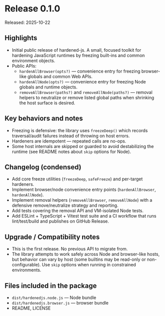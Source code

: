 # Release 0.1.0

Released: 2025-10-22

Highlights
---------

- Initial public release of hardened-js. A small, focused toolkit for hardening JavaScript runtimes by freezing built-ins and common environment objects.
- Public APIs:
  - `hardenAllBrowser(opts?)` — convenience entry for freezing browser-like globals and common Web APIs.
  - `hardenAllNode(opts?)` — convenience entry for freezing Node globals and runtime objects.
  - `removeAllBrowser(paths?)` and `removeAllNode(paths?)` — removal helpers to neutralize or remove listed global paths when shrinking the host surface is desired.

Key behaviors and notes
----------------------

- Freezing is defensive: the library uses `freezeDeep()` which records traversal/audit failures instead of throwing on host errors.
- Hardeners are idempotent — repeated calls are no-ops.
- Some host internals are skipped or guarded to avoid destabilizing the runtime (see README notes about `skip` options for Node).

Changelog (condensed)
----------------------

- Add core freeze utilities (`freezeDeep`, `safeFreeze`) and per-target hardeners.
- Implement browser/node convenience entry points (`hardenAllBrowser`, `hardenAllNode`).
- Implement removal helpers (`removeAllBrowser`, `removeAllNode`) with a defensive remove/neutralize strategy and reporting.
- Add tests covering the removal API and VM-isolated Node tests.
- Add ESLint + TypeScript + Vitest test suite and a CI workflow that runs lint/test/build and publishes on GitHub Release.

Upgrade / Compatibility notes
---------------------------

- This is the first release. No previous API to migrate from.
- The library attempts to work safely across Node and browser-like hosts, but behavior can vary by host (some builtins may be read-only or non-configurable). Use `skip` options when running in constrained environments.

Files included in the package
-----------------------------

- `dist/hardenedjs.node.js` — Node bundle
- `dist/hardenedjs.browser.js` — browser bundle
- README, LICENSE
